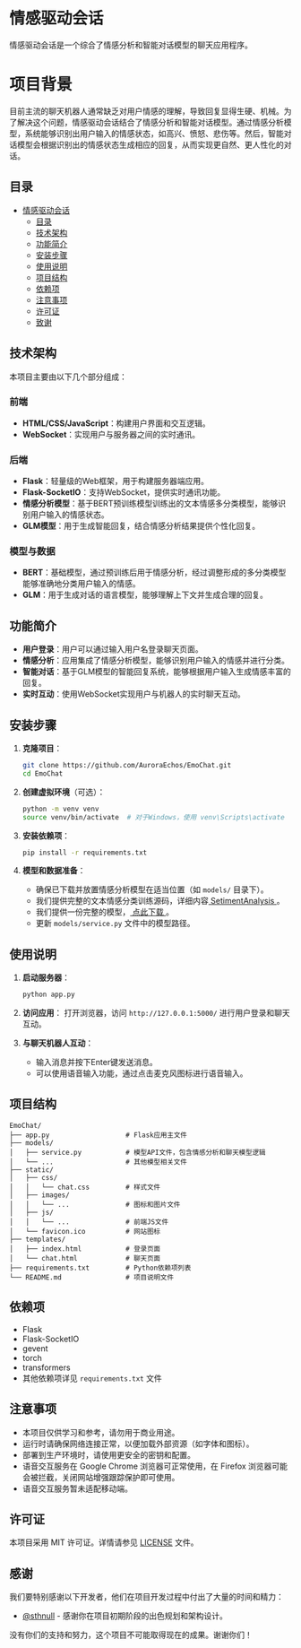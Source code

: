 # 情感驱动会话

情感驱动会话是一个综合了情感分析和智能对话模型的聊天应用程序。

# 项目背景
目前主流的聊天机器人通常缺乏对用户情感的理解，导致回复显得生硬、机械。为了解决这个问题，情感驱动会话结合了情感分析和智能对话模型。通过情感分析模型，系统能够识别出用户输入的情感状态，如高兴、愤怒、悲伤等。然后，智能对话模型会根据识别出的情感状态生成相应的回复，从而实现更自然、更人性化的对话。



## 目录

- [情感驱动会话](#情感驱动会话)
  - [目录](#目录)
  - [技术架构](#技术架构)
  - [功能简介](#功能简介)
  - [安装步骤](#安装步骤)
  - [使用说明](#使用说明)
  - [项目结构](#项目结构)
  - [依赖项](#依赖项)
  - [注意事项](#注意事项)
  - [许可证](#许可证)
  - [致谢](#致谢)
 
## 技术架构

本项目主要由以下几个部分组成：

### 前端

- **HTML/CSS/JavaScript**：构建用户界面和交互逻辑。
- **WebSocket**：实现用户与服务器之间的实时通讯。

### 后端

- **Flask**：轻量级的Web框架，用于构建服务器端应用。
- **Flask-SocketIO**：支持WebSocket，提供实时通讯功能。
- **情感分析模型**：基于BERT预训练模型训练出的文本情感多分类模型，能够识别用户输入的情感状态。
- **GLM模型**：用于生成智能回复，结合情感分析结果提供个性化回复。

### 模型与数据

- **BERT**：基础模型，通过预训练后用于情感分析，经过调整形成的多分类模型能够准确地分类用户输入的情感。
- **GLM**：用于生成对话的语言模型，能够理解上下文并生成合理的回复。

## 功能简介

- **用户登录**：用户可以通过输入用户名登录聊天页面。
- **情感分析**：应用集成了情感分析模型，能够识别用户输入的情感并进行分类。
- **智能对话**：基于GLM模型的智能回复系统，能够根据用户输入生成情感丰富的回复。
- **实时互动**：使用WebSocket实现用户与机器人的实时聊天互动。

## 安装步骤

1. **克隆项目**：
    ```bash
    git clone https://github.com/AuroraEchos/EmoChat.git
    cd EmoChat
    ```

2. **创建虚拟环境**（可选）：
    ```bash
    python -m venv venv
    source venv/bin/activate  # 对于Windows，使用 venv\Scripts\activate
    ```

3. **安装依赖项**：
    ```bash
    pip install -r requirements.txt
    ```

4. **模型和数据准备**：
    - 确保已下载并放置情感分析模型在适当位置（如 `models/` 目录下）。
    - 我们提供完整的文本情感分类训练源码，详细内容[ SetimentAnalysis ](https://github.com/AuroraEchos/SetimentAnalysis)。
    - 我们提供一份完整的模型，[ 点此下载 ](https://pan.baidu.com/s/1dmiGQAtYaXShyxl44pMOvw?pwd=9o8m)。
    - 更新 `models/service.py` 文件中的模型路径。
  
## 使用说明

1. **启动服务器**：
    ```bash
    python app.py
    ```

2. **访问应用**：
    打开浏览器，访问 `http://127.0.0.1:5000/` 进行用户登录和聊天互动。

3. **与聊天机器人互动**：
    - 输入消息并按下Enter键发送消息。
    - 可以使用语音输入功能，通过点击麦克风图标进行语音输入。

## 项目结构
```
EmoChat/
├── app.py                   # Flask应用主文件
├── models/
│   ├── service.py           # 模型API文件，包含情感分析和聊天模型逻辑
│   └── ...                  # 其他模型相关文件
├── static/
│   ├── css/
│   │   └── chat.css         # 样式文件
│   ├── images/
│   │   └── ...              # 图标和图片文件
│   ├── js/
│   │   └── ...              # 前端JS文件
│   └── favicon.ico          # 网站图标
├── templates/
│   ├── index.html           # 登录页面
│   └── chat.html            # 聊天页面
├── requirements.txt         # Python依赖项列表
└── README.md                # 项目说明文件
```

## 依赖项

- Flask
- Flask-SocketIO
- gevent
- torch
- transformers
- 其他依赖项详见 `requirements.txt` 文件

## 注意事项

- 本项目仅供学习和参考，请勿用于商业用途。
- 运行时请确保网络连接正常，以便加载外部资源（如字体和图标）。
- 部署到生产环境时，请使用更安全的密钥和配置。
- 语音交互服务在 Google Chrome 浏览器可正常使用，在 Firefox 浏览器可能会被拦截，关闭网站增强跟踪保护即可使用。
- 语音交互服务暂未适配移动端。

## 许可证

本项目采用 MIT 许可证。详情请参见 [LICENSE](LICENSE) 文件。

## 感谢

我们要特别感谢以下开发者，他们在项目开发过程中付出了大量的时间和精力：

- [@sthnull](https://github.com/sthnull) - 感谢你在项目初期阶段的出色规划和架构设计。

没有你们的支持和努力，这个项目不可能取得现在的成果。谢谢你们！

